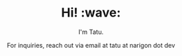<h1 align='center'> Hi! :wave:</h1>
<p align='center'>
I'm Tatu.
</p>
<p align='center'>For inquiries, reach out via email at tatu at narigon dot dev</p>
